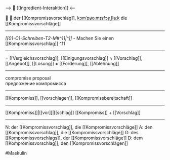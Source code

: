--> 🤝 [[Ingredient-Interaktion]] <--

🤝 🔵 der [[Kompromissvorschlag]], [kɔmˈpʁoːmɪsfɔɐ̯ˌʃlaːk](https://youglish.com/pronounce/Kompromissvorschlag/german)
die [[Kompromissvorschläge]]

---
*[[01-C1-Schreiben-T2-M#^11|^]]* - Machen Sie einen [[Kompromissvorschlag]] ^11


---
= [[Vergleichsvorschlag]], [[Einigungsvorschlag]]
≈ [[Vorschlag]], [[Angebot]], [[Lösung]]
≠ [[Forderung]], [[Ablehnung]]

---
compromise proposal  
предложение компромисса

---
[[Kompromiss]], [[vorschlagen]], [[Kompromissbereitschaft]]

---
[[Kompromiss]]|[[vor]]|[[schlag]]
[[Kompromiss]] + [[Vorschlag]]


---
N: der [[Kompromissvorschlag]], die [[Kompromissvorschläge]]
A: den [[Kompromissvorschlag]], die [[Kompromissvorschläge]]
G: des [[Kompromissvorschlags]], der [[Kompromissvorschläge]]
D: dem [[Kompromissvorschlag]], den [[Kompromissvorschlägen]]

#Maskulin 